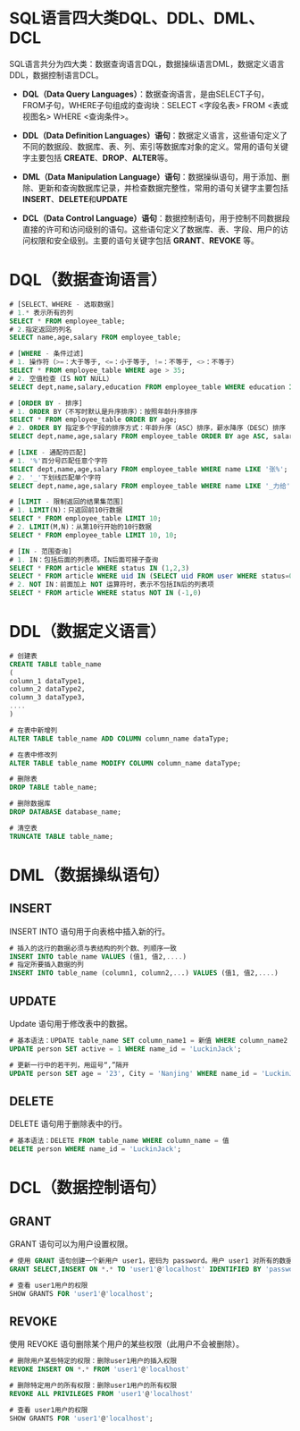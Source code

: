 

# SQL语言四大类DQL、DDL、DML、DCL
SQL语言共分为四大类：数据查询语言DQL，数据操纵语言DML，数据定义语言DDL，数据控制语言DCL。

- **DQL（Data Query Languages）**：数据查询语言，是由SELECT子句，FROM子句，WHERE子句组成的查询块：SELECT <字段名表> FROM <表或视图名> WHERE <查询条件>。

- **DDL（Data Definition Languages）语句**：数据定义语言，这些语句定义了不同的数据段、数据库、表、列、索引等数据库对象的定义。常用的语句关键字主要包括 **CREATE**、**DROP**、**ALTER**等。

- **DML（Data Manipulation Language）语句**：数据操纵语句，用于添加、删除、更新和查询数据库记录，并检查数据完整性，常用的语句关键字主要包括 **INSERT**、**DELETE**和**UPDATE**

- **DCL（Data Control Language）语句**：数据控制语句，用于控制不同数据段直接的许可和访问级别的语句。这些语句定义了数据库、表、字段、用户的访问权限和安全级别。主要的语句关键字包括 **GRANT**、**REVOKE** 等。


# DQL（数据查询语言）

```sql
# [SELECT、WHERE - 选取数据]
# 1.* 表示所有的列
SELECT * FROM employee_table;
# 2.指定返回的列名
SELECT name,age,salary FROM employee_table;

# [WHERE - 条件过滤]
# 1. 操作符（>=：大于等于, <=：小于等于, !=：不等于, <>：不等于）
SELECT * FROM employee_table WHERE age > 35;
# 2. 空值检查（IS NOT NULL）
SELECT dept,name,salary,education FROM employee_table WHERE education IS NOT NULL;

# [ORDER BY - 排序]
# 1. ORDER BY（不写时默认是升序排序）：按照年龄升序排序
SELECT * FROM employee_table ORDER BY age;
# 2. ORDER BY 指定多个字段的排序方式：年龄升序（ASC）排序，薪水降序（DESC）排序
SELECT dept,name,age,salary FROM employee_table ORDER BY age ASC, salary DESC;

# [LIKE - 通配符匹配]
# 1. '%'百分号匹配任意个字符
SELECT dept,name,age,salary FROM employee_table WHERE name LIKE '张%';
# 2. '_'下划线匹配单个字符
SELECT dept,name,age,salary FROM employee_table WHERE name LIKE '_力给';

# [LIMIT - 限制返回的结果集范围]
# 1. LIMIT(N)：只返回前10行数据
SELECT * FROM employee_table LIMIT 10;
# 2. LIMIT(M,N)：从第10行开始的10行数据
SELECT * FROM employee_table LIMIT 10, 10;

# [IN - 范围查询]
# 1. IN：包括后面的列表项。IN后面可接子查询
SELECT * FROM article WHERE status IN (1,2,3)
SELECT * FROM article WHERE uid IN (SELECT uid FROM user WHERE status=0)
# 2. NOT IN：前面加上 NOT 运算符时，表示不包括IN后的列表项
SELECT * FROM article WHERE status NOT IN (-1,0)
```



# DDL（数据定义语言）

```sql
# 创建表
CREATE TABLE table_name
(
column_1 dataType1,
column_2 dataType2,
column_3 dataType3,
....
)

# 在表中新增列
ALTER TABLE table_name ADD COLUMN column_name dataType;

# 在表中修改列
ALTER TABLE table_name MODIFY COLUMN column_name dataType;

# 删除表
DROP TABLE table_name;

# 删除数据库
DROP DATABASE database_name;

# 清空表
TRUNCATE TABLE table_name;
```

# DML（数据操纵语句）

## INSERT

INSERT INTO 语句用于向表格中插入新的行。

```sql
# 插入的这行的数据必须与表结构的列个数、列顺序一致
INSERT INTO table_name VALUES (值1, 值2,....)
# 指定所要插入数据的列
INSERT INTO table_name (column1, column2,...) VALUES (值1, 值2,....)
```

## UPDATE

Update 语句用于修改表中的数据。

```sql
# 基本语法：UPDATE table_name SET column_name1 = 新值 WHERE column_name2 = 某值
UPDATE person SET active = 1 WHERE name_id = 'LuckinJack';

# 更新一行中的若干列，用逗号“,”隔开
UPDATE person SET age = '23', City = 'Nanjing' WHERE name_id = 'LuckinJack';
```

## DELETE

DELETE 语句用于删除表中的行。

```sql
# 基本语法：DELETE FROM table_name WHERE column_name = 值
DELETE person WHERE name_id = 'LuckinJack';

```

# DCL（数据控制语句）

## GRANT 

GRANT 语句可以为用户设置权限。

```sql
# 使用 GRANT 语句创建一个新用户 user1，密码为 password。用户 user1 对所有的数据有查询、插入权限，并授予 GRANT 权限
GRANT SELECT,INSERT ON *.* TO 'user1'@'localhost' IDENTIFIED BY 'password'

# 查看 user1用户的权限
SHOW GRANTS FOR 'user1'@'localhost';
```
## REVOKE

使用 REVOKE 语句删除某个用户的某些权限（此用户不会被删除）。

```sql
# 删除用户某些特定的权限：删除user1用户的插入权限
REVOKE INSERT ON *.* FROM 'user1'@'localhost'

# 删除特定用户的所有权限：删除user1用户的所有权限
REVOKE ALL PRIVILEGES FROM 'user1'@'localhost'

# 查看 user1用户的权限
SHOW GRANTS FOR 'user1'@'localhost';
```

